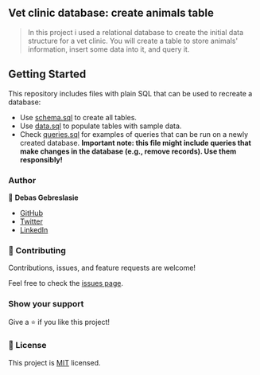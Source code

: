 ## Vet clinic database: create animals table

>In this project i used a relational database to create the initial data structure for a vet clinic. You will create a table to store animals' information, insert some data into it, and query it.


## Getting Started

This repository includes files with plain SQL that can be used to recreate a database:

- Use [schema.sql](./schema.sql) to create all tables.
- Use [data.sql](./data.sql) to populate tables with sample data.
- Check [queries.sql](./queries.sql) for examples of queries that can be run on a newly created database. **Important note: this file might include queries that make changes in the database (e.g., remove records). Use them responsibly!**

### Author

👤 **Debas Gebreslasie**

- [GitHub](https://github.com/Debas-31)
- [Twitter](https://twitter.com/DEBSH76956492)
- [LinkedIn](https://www.linkedin.com/in/debas-gebrengus)

### 🤝 Contributing

Contributions, issues, and feature requests are welcome!

Feel free to check the [issues page](https://github.com/Debas-31/vet_clinic/issues).

### Show your support

Give a ⭐️ if you like this project!

### 📝 License

This project is [MIT](./MIT.md) licensed.
